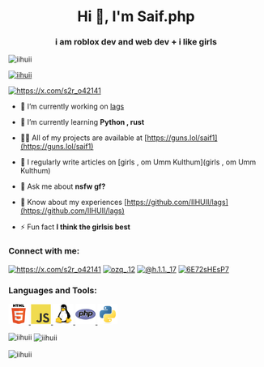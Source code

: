 <h1 align="center">Hi 👋, I'm Saif.php</h1>
<h3 align="center">i am roblox dev and web dev + i like girls</h3>

<p align="left"> <img src="https://komarev.com/ghpvc/?username=iihuii&label=Profile%20views&color=0e75b6&style=flat" alt="iihuii" /> </p>

<p align="left"> <a href="https://github.com/ryo-ma/github-profile-trophy"><img src="https://github-profile-trophy.vercel.app/?username=iihuii" alt="iihuii" /></a> </p>

<p align="left"> <a href="https://twitter.com/https://x.com/s2r_o42141" target="blank"><img src="https://img.shields.io/twitter/follow/https://x.com/s2r_o42141?logo=twitter&style=for-the-badge" alt="https://x.com/s2r_o42141" /></a> </p>

- 🔭 I’m currently working on [lags](https://github.com/IIHUII/lags)

- 🌱 I’m currently learning **Python , rust**

- 👨‍💻 All of my projects are available at [https://guns.lol/saif1](https://guns.lol/saif1)

- 📝 I regularly write articles on [girls , om Umm Kulthum](girls , om Umm Kulthum)

- 💬 Ask me about **nsfw gf?**

- 📄 Know about my experiences [https://github.com/IIHUII/lags](https://github.com/IIHUII/lags)

- ⚡ Fun fact **I think the girlsis best**

<h3 align="left">Connect with me:</h3>
<p align="left">
<a href="https://twitter.com/https://x.com/s2r_o42141" target="blank"><img align="center" src="https://raw.githubusercontent.com/rahuldkjain/github-profile-readme-generator/master/src/images/icons/Social/twitter.svg" alt="https://x.com/s2r_o42141" height="30" width="40" /></a>
<a href="https://instagram.com/ozq_.12" target="blank"><img align="center" src="https://raw.githubusercontent.com/rahuldkjain/github-profile-readme-generator/master/src/images/icons/Social/instagram.svg" alt="ozq_.12" height="30" width="40" /></a>
<a href="https://www.youtube.com/c/@h.1.1._17" target="blank"><img align="center" src="https://raw.githubusercontent.com/rahuldkjain/github-profile-readme-generator/master/src/images/icons/Social/youtube.svg" alt="@h.1.1._17" height="30" width="40" /></a>
<a href="https://discord.gg/6E72sHEsP7" target="blank"><img align="center" src="https://raw.githubusercontent.com/rahuldkjain/github-profile-readme-generator/master/src/images/icons/Social/discord.svg" alt="6E72sHEsP7" height="30" width="40" /></a>
</p>

<h3 align="left">Languages and Tools:</h3>
<p align="left"> <a href="https://www.w3.org/html/" target="_blank" rel="noreferrer"> <img src="https://raw.githubusercontent.com/devicons/devicon/master/icons/html5/html5-original-wordmark.svg" alt="html5" width="40" height="40"/> </a> <a href="https://developer.mozilla.org/en-US/docs/Web/JavaScript" target="_blank" rel="noreferrer"> <img src="https://raw.githubusercontent.com/devicons/devicon/master/icons/javascript/javascript-original.svg" alt="javascript" width="40" height="40"/> </a> <a href="https://www.linux.org/" target="_blank" rel="noreferrer"> <img src="https://raw.githubusercontent.com/devicons/devicon/master/icons/linux/linux-original.svg" alt="linux" width="40" height="40"/> </a> <a href="https://www.php.net" target="_blank" rel="noreferrer"> <img src="https://raw.githubusercontent.com/devicons/devicon/master/icons/php/php-original.svg" alt="php" width="40" height="40"/> </a> <a href="https://www.python.org" target="_blank" rel="noreferrer"> <img src="https://raw.githubusercontent.com/devicons/devicon/master/icons/python/python-original.svg" alt="python" width="40" height="40"/> </a> </p>

<p><img align="left" src="https://github-readme-stats.vercel.app/api/top-langs?username=iihuii&show_icons=true&locale=en&layout=compact" alt="iihuii" /></p>

<p>&nbsp;<img align="center" src="https://github-readme-stats.vercel.app/api?username=iihuii&show_icons=true&locale=en" alt="iihuii" /></p>

<p><img align="center" src="https://github-readme-streak-stats.herokuapp.com/?user=iihuii&" alt="iihuii" /></p>

